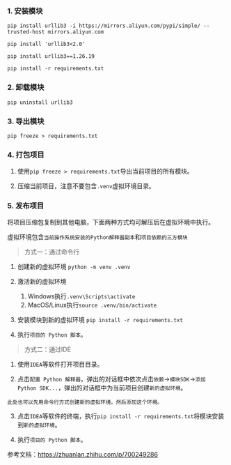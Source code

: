 ### 1. 安装模块

`pip install urllib3 -i https://mirrors.aliyun.com/pypi/simple/ --trusted-host mirrors.aliyun.com`

`pip install 'urllib3<2.0'`

`pip install urllib3==1.26.19`

`pip install -r requirements.txt`

### 2. 卸载模块

`pip uninstall urllib3`

### 3. 导出模块

`pip freeze > requirements.txt`

### 4. 打包项目

1. 使用`pip freeze > requirements.txt`导出当前项目的所有模块。

2. 压缩当前项目，注意不要包含`.venv`虚拟环境目录。

### 5. 发布项目

将项目压缩包复制到其他电脑，下面两种方式均可解压后在虚拟环境中执行。

虚拟环境包含`当前操作系统安装的Python解释器副本`和`项目依赖的三方模块`

> 方式一：通过命令行

1. 创建新的虚拟环境
`python -m venv .venv`

2. 激活新的虚拟环境
   1. Windows执行`.venv\Scripts\activate`
   2. MacOS/Linux执行`source .venv/bin/activate`

3. 安装模块到新的虚拟环境
`pip install -r requirements.txt`

4. 执行`项目的 Python 脚本`。

> 方式二：通过IDE

1. 使用`IDEA`等软件打开项目目录。

2. 点击`配置 Python 解释器`，弹出的对话框中依次点击`依赖`->`模块SDK`->`添加 Python SDK...`，弹出的对话框中为当前项目创建`新的虚拟环境`。
```
此处也可以先用命令行方式创建新的虚拟环境，然后添加这个环境。
```

3. 点击`IDEA`等软件的终端，执行`pip install -r requirements.txt`将模块安装到`新的虚拟环境`。

4. 执行`项目的 Python 脚本`。

参考文档：https://zhuanlan.zhihu.com/p/700249286